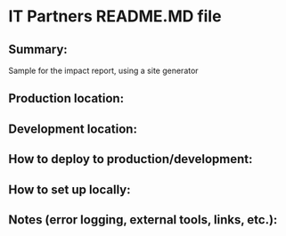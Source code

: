 # IT Partners README.MD file

## Summary: 

Sample for the impact report, using a site generator

## Production location: 


## Development location: 


## How to deploy to production/development: 


## How to set up locally: 


## Notes (error logging, external tools, links, etc.): 

